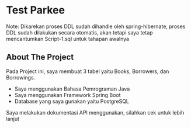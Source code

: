 ﻿# Test Parkee
 
 Note:
 Dikarekan proses DDL sudah dihandle oleh spring-hibernate, proses DDL sudah dilakukan secara otomatis, akan tetapi saya tetap mencantumkan Script-1.sql untuk tahapan awalnya
 
 <!-- ABOUT THE PROJECT -->
## About The Project
Pada Project ini, saya membuat 3 tabel yaitu Books, Borrowers, dan Borrowings. 
- Saya menggunakan Bahasa Pemrograman Java
- Saya menggunakan Framework Spring Boot
- Database yang saya gunakan yaitu PostgreSQL

Saya melakukan dokumentasi API menggunakan, silahkan cek untuk lebih lanjut
